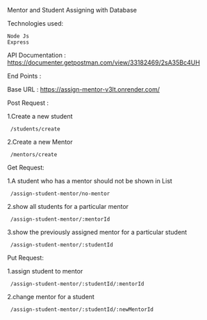 Mentor and Student Assigning with Database


Technologies used:

    Node Js
    Express

API Documentation : https://documenter.getpostman.com/view/33182469/2sA35Bc4UH

End Points :

Base URL : https://assign-mentor-v3lt.onrender.com/


Post Request :

1.Create a new student

     /students/create

2.Create a new Mentor

     /mentors/create

Get Request:

1.A student who has a mentor should not be shown in List

     /assign-student-mentor/no-mentor

2.show all students for a particular mentor
   
     /assign-student-mentor/:mentorId

3.show the previously assigned mentor for a particular student

     /assign-student-mentor/:studentId

Put Request:

1.assign student to mentor

     /assign-student-mentor/:studentId/:mentorId

2.change mentor for a student

     /assign-student-mentor/:studentId/:newMentorId

